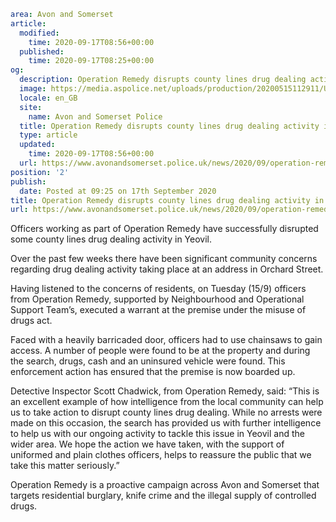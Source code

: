 ```yaml
area: Avon and Somerset
article:
  modified:
    time: 2020-09-17T08:56+00:00
  published:
    time: 2020-09-17T08:25+00:00
og:
  description: Operation Remedy disrupts county lines drug dealing activity in Yeovil&#8230;
  image: https://media.aspolice.net/uploads/production/20200515112911/Untitled.png
  locale: en_GB
  site:
    name: Avon and Somerset Police
  title: Operation Remedy disrupts county lines drug dealing activity in Yeovil | Avon and Somerset Police
  type: article
  updated:
    time: 2020-09-17T08:56+00:00
  url: https://www.avonandsomerset.police.uk/news/2020/09/operation-remedy-disrupts-county-lines-drug-dealing-activity-in-yeovil/
position: '2'
publish:
  date: Posted at 09:25 on 17th September 2020
title: Operation Remedy disrupts county lines drug dealing activity in Yeovil | Avon and Somerset Police
url: https://www.avonandsomerset.police.uk/news/2020/09/operation-remedy-disrupts-county-lines-drug-dealing-activity-in-yeovil/
```

Officers working as part of Operation Remedy have successfully disrupted some county lines drug dealing activity in Yeovil.

Over the past few weeks there have been significant community concerns regarding drug dealing activity taking place at an address in Orchard Street.

Having listened to the concerns of residents, on Tuesday (15/9) officers from Operation Remedy, supported by Neighbourhood and Operational Support Team’s, executed a warrant at the premise under the misuse of drugs act.

Faced with a heavily barricaded door, officers had to use chainsaws to gain access. A number of people were found to be at the property and during the search, drugs, cash and an uninsured vehicle were found. This enforcement action has ensured that the premise is now boarded up.

Detective Inspector Scott Chadwick, from Operation Remedy, said: “This is an excellent example of how intelligence from the local community can help us to take action to disrupt county lines drug dealing. While no arrests were made on this occasion, the search has provided us with further intelligence to help us with our ongoing activity to tackle this issue in Yeovil and the wider area. We hope the action we have taken, with the support of uniformed and plain clothes officers, helps to reassure the public that we take this matter seriously.”

Operation Remedy is a proactive campaign across Avon and Somerset that targets residential burglary, knife crime and the illegal supply of controlled drugs.
